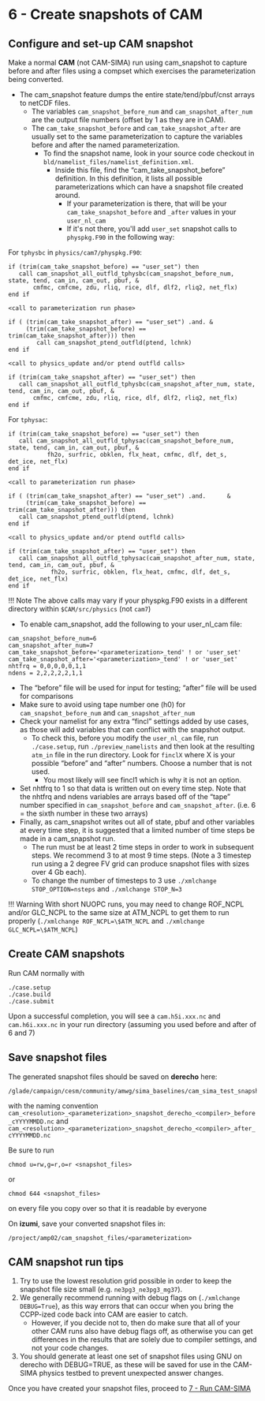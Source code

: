 # 6 - Create snapshots of CAM

## Configure and set-up CAM snapshot
Make a normal **CAM** (not CAM-SIMA) run using cam_snapshot to capture before and after files using a compset which exercises the parameterization being converted.

- The cam_snapshot feature dumps the entire state/tend/pbuf/cnst arrays to netCDF files.
    - The variables `cam_snapshot_before_num` and `cam_snapshot_after_num` are the output file numbers (offset by 1 as they are in CAM).
    - The `cam_take_snapshot_before` and `cam_take_snapshot_after` are usually set to the same parameterization to capture the variables before and after the named parameterization.
        - To find the snapshot name, look in your source code checkout in `bld/namelist_files/namelist_definition.xml`.
            - Inside this file, find the “cam_take_snapshot_before” definition.  In this definition, it lists all possible parameterizations which can have a snapshot file created around.
                - If your parameterization is there, that will be your `cam_take_snapshot_before` and `_after` values in your `user_nl_cam`
                - If it's not there, you'll add `user_set` snapshot calls to `physpkg.F90` in the following way:

For `tphysbc` in `physics/cam7/physpkg.F90`:
```
if (trim(cam_take_snapshot_before) == "user_set") then
   call cam_snapshot_all_outfld_tphysbc(cam_snapshot_before_num, state, tend, cam_in, cam_out, pbuf, &
       cmfmc, cmfcme, zdu, rliq, rice, dlf, dlf2, rliq2, net_flx)
end if

<call to parameterization run phase>

if ( (trim(cam_take_snapshot_after) == "user_set") .and. &
     (trim(cam_take_snapshot_before) == trim(cam_take_snapshot_after))) then
        call cam_snapshot_ptend_outfld(ptend, lchnk)
end if

<call to physics_update and/or ptend outfld calls>

if (trim(cam_take_snapshot_after) == "user_set") then
   call cam_snapshot_all_outfld_tphysbc(cam_snapshot_after_num, state, tend, cam_in, cam_out, pbuf, &
       cmfmc, cmfcme, zdu, rliq, rice, dlf, dlf2, rliq2, net_flx)
end if
```

For `tphysac`:
```
if (trim(cam_take_snapshot_before) == "user_set") then
   call cam_snapshot_all_outfld_tphysac(cam_snapshot_before_num, state, tend, cam_in, cam_out, pbuf, &
           fh2o, surfric, obklen, flx_heat, cmfmc, dlf, det_s, det_ice, net_flx)
end if

<call to parameterization run phase>

if ( (trim(cam_take_snapshot_after) == "user_set") .and.      &
     (trim(cam_take_snapshot_before) == trim(cam_take_snapshot_after))) then
   call cam_snapshot_ptend_outfld(ptend, lchnk)
end if

<call to physics_update and/or ptend outfld calls>

if (trim(cam_take_snapshot_after) == "user_set") then
   call cam_snapshot_all_outfld_tphysac(cam_snapshot_after_num, state, tend, cam_in, cam_out, pbuf, &
            fh2o, surfric, obklen, flx_heat, cmfmc, dlf, det_s, det_ice, net_flx)
end if
```
!!! Note
    The above calls may vary if your physpkg.F90 exists in a different directory within `$CAM/src/physics` (not `cam7`)


- To enable cam_snapshot, add the following to your user_nl_cam file:
```
cam_snapshot_before_num=6
cam_snapshot_after_num=7
cam_take_snapshot_before='<parameterization>_tend' ! or 'user_set'
cam_take_snapshot_after='<parameterization>_tend' ! or 'user_set'
nhtfrq = 0,0,0,0,0,1,1
ndens = 2,2,2,2,2,1,1
```

- The “before” file will be used for input for testing; “after” file will be used for comparisons
- Make sure to avoid using tape number one (h0) for `cam_snapshot_before_num` and `cam_snapshot_after_num`
- Check your namelist for any extra “fincl” settings added by use cases, as those will add variables that can conflict with the snapshot output.
    - To check this, before you modify the `user_nl_cam` file,  run `./case.setup`, run `./preview_namelists` and then look at the resulting `atm_in` file in the run directory. Look for `finclX` where X is your possible “before” and “after” numbers.  Choose a number that is not used.
        - You most likely will see fincl1 which is why it is not an option. 
- Set nhtfrq to 1 so that data is written out on every time step.  Note that the nhtfrq and ndens variables are arrays based off of the “tape” number specified in `cam_snapshot_before` and `cam_snapshot_after`.  (i.e. 6 = the sixth number in these two arrays)
- Finally, as cam_snapshot writes out all of state, pbuf and other variables at every time step, it is suggested that a limited number of time steps be made in a cam_snapshot run.
    - The run must be at least 2 time steps in order to work in subsequent steps. We recommend 3 to at most 9 time steps.  (Note a 3 timestep run using a 2 degree FV grid can produce snapshot files with sizes over 4 Gb each).
    - To change the number of timesteps to 3 use `./xmlchange STOP_OPTION=nsteps` and `./xmlchange STOP_N=3`

!!! Warning
    With short NUOPC runs, you may need to change ROF_NCPL and/or GLC_NCPL to the same size at ATM_NCPL to get them to run properly (`./xmlchange ROF_NCPL=\$ATM_NCPL` and `./xmlchange GLC_NCPL=\$ATM_NCPL`)

## Create CAM snapshots
Run CAM normally with 
```
./case.setup
./case.build
./case.submit
```
Upon a successful completion, you will see a `cam.h5i.xxx.nc` and `cam.h6i.xxx.nc` in your run directory (assuming you used before and after of 6 and 7)

## Save snapshot files
The generated snapshot files should be saved on **derecho** here:
```
/glade/campaign/cesm/community/amwg/sima_baselines/cam_sima_test_snapshots
```

with the naming convention `cam_<resolution>_<parameterization>_snapshot_derecho_<compiler>_before_cYYYYMMDD.nc` and `cam_<resolution>_<parameterization>_snapshot_derecho_<compiler>_after_cYYYYMMDD.nc`

Be sure to run
```
chmod u=rw,g=r,o=r <snapshot_files>
```
or
```
chmod 644 <snapshot_files>
```
on every file you copy over so that it is readable by everyone

On **izumi**, save your converted snapshot files in:
```
/project/amp02/cam_snapshot_files/<parameterization>
```

## CAM snapshot run tips

1. Try to use the lowest resolution grid possible in order to keep the snapshot file size small (e.g. `ne3pg3_ne3pg3_mg37`).
1. We generally recommend running with debug flags on (`./xmlchange DEBUG=True`), as this way errors that can occur when you bring the CCPP-ized code back into CAM are easier to catch.
    - However, if you decide not to, then do make sure that all of your other CAM runs also have debug flags off, as otherwise you can get differences in the results that are solely due to compiler settings, and not your code changes.
1. You should generate at least one set of snapshot files using GNU on derecho with DEBUG=TRUE, as these will be saved for use in the CAM-SIMA physics testbed to prevent unexpected answer changes.

Once you have created your snapshot files, proceed to [7 - Run CAM-SIMA](run-cam-sima.md)